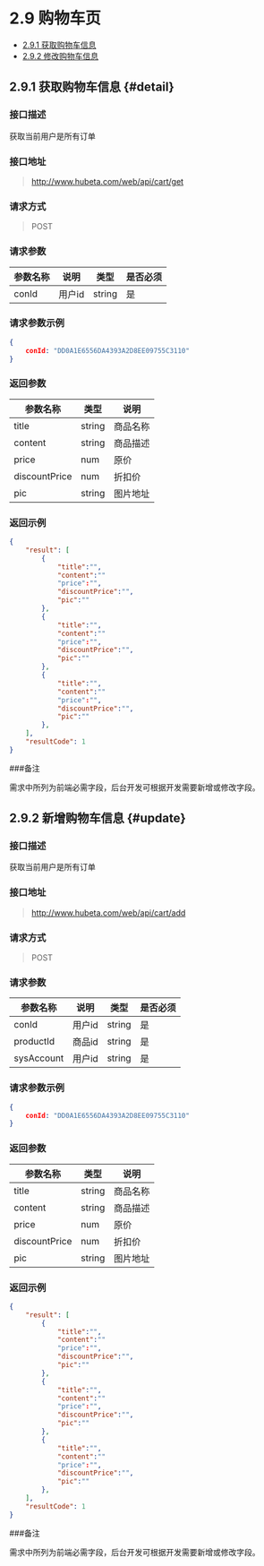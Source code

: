 # 2.9 购物车页

- [2.9.1 获取购物车信息](#detail) 
- [2.9.2 修改购物车信息](#update)

## 2.9.1 获取购物车信息 {#detail}

### 接口描述

获取当前用户是所有订单

### 接口地址

> http://www.hubeta.com/web/api/cart/get

### 请求方式

> POST

### 请求参数

| 参数名称 | 说明 | 类型 | 是否必须 |
| --------- | ------------ | ------ | ----- |
| conId | 用户id  |string | 是 |

### 请求参数示例

```json
{
    conId: "DD0A1E6556DA4393A2D8EE09755C3110"
}
```

### 返回参数

| 参数名称 |类型 |说明 |
| --------- | ------------ | ------ |
| title| string | 商品名称 |
| content| string | 商品描述 |
| price| num | 原价 |
| discountPrice| num | 折扣价 |
| pic| string| 图片地址 |

### 返回示例
```json
{
    "result": [
        {
            "title":"",
            "content":""
            "price":"",
            "discountPrice":"",
            "pic":""
        },
        {
            "title":"",
            "content":""
            "price":"",
            "discountPrice":"",
            "pic":""
        },
        {
            "title":"",
            "content":""
            "price":"",
            "discountPrice":"",
            "pic":""
        },
    ],
    "resultCode": 1
}
```

###备注

需求中所列为前端必需字段，后台开发可根据开发需要新增或修改字段。

## 2.9.2 新增购物车信息 {#update}

### 接口描述

获取当前用户是所有订单

### 接口地址

> http://www.hubeta.com/web/api/cart/add

### 请求方式

> POST

### 请求参数

| 参数名称 | 说明 | 类型 | 是否必须 |
| --------- | ------------ | ------ | ----- |
| conId | 用户id  |string | 是 |
| productId | 商品id  |string | 是 |
| sysAccount | 用户id  |string | 是 |


### 请求参数示例

```json
{
    conId: "DD0A1E6556DA4393A2D8EE09755C3110"
}
```

### 返回参数

| 参数名称 |类型 |说明 |
| --------- | ------------ | ------ |
| title| string | 商品名称 |
| content| string | 商品描述 |
| price| num | 原价 |
| discountPrice| num | 折扣价 |
| pic| string| 图片地址 |

### 返回示例
```json
{
    "result": [
        {
            "title":"",
            "content":""
            "price":"",
            "discountPrice":"",
            "pic":""
        },
        {
            "title":"",
            "content":""
            "price":"",
            "discountPrice":"",
            "pic":""
        },
        {
            "title":"",
            "content":""
            "price":"",
            "discountPrice":"",
            "pic":""
        },
    ],
    "resultCode": 1
}
```

###备注

需求中所列为前端必需字段，后台开发可根据开发需要新增或修改字段。




